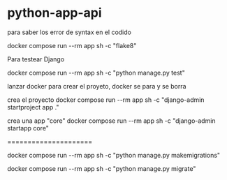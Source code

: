 # python-app-api

para saber los error de syntax en el codido

 docker compose run --rm app sh -c "flake8"
 

 Para testear Django

 docker compose run --rm app sh -c "python manage.py test"

lanzar docker para crear el proyeto, docker se para y se borra

crea el proyecto
docker compose run --rm app sh -c "django-admin startproject app ."

crea una app "core"
docker compose run --rm app sh -c "django-admin startapp core"

=====================


docker compose run --rm app sh -c "python manage.py makemigrations"

docker compose run --rm app sh -c "python manage.py migrate"


